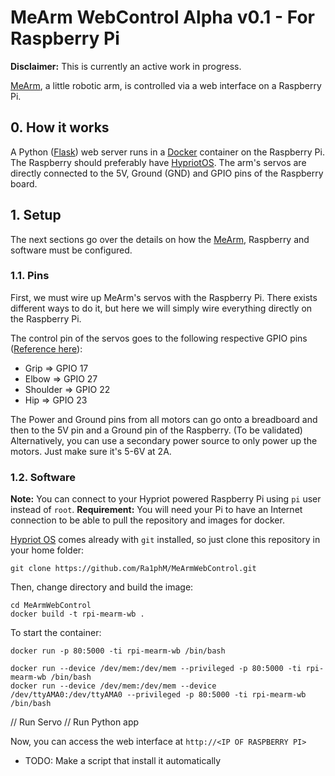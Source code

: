 # MeArm WebControl Alpha v0.1 - For Raspberry Pi

**Disclaimer:** This is currently an active work in progress.

[MeArm][], a little robotic arm, is controlled via a web interface on a Raspberry Pi.

## 0. How it works

A Python ([Flask][]) web server runs in a [Docker][] container on the Raspberry Pi. The Raspberry should preferably have [HypriotOS][Hypriot]. The arm's servos are directly connected to the 5V, Ground (GND) and GPIO pins of the Raspberry board.

## 1. Setup

The next sections go over the details on how the [MeArm][], Raspberry and software must be configured.

### 1.1. Pins

First, we must wire up MeArm's servos with the Raspberry Pi. There exists different ways to do it, but here we will simply wire everything directly on the Raspberry Pi.

The control pin of the servos goes to the following respective GPIO pins ([Reference here][RPIPins]):

- Grip     => GPIO 17
- Elbow    => GPIO 27
- Shoulder => GPIO 22
- Hip      => GPIO 23

The Power and Ground pins from all motors can go onto a breadboard and then to the 5V pin and a Ground pin of the Raspberry. (To be validated) Alternatively, you can use a secondary power source to only power up the motors. Just make sure it's 5-6V at 2A.

### 1.2. Software

**Note:** You can connect to your Hypriot powered Raspberry Pi using `pi` user instead of `root`.
**Requirement:** You will need your Pi to have an Internet connection to be able to pull the repository and images for docker.

[Hypriot OS][Hypriot] comes already with `git` installed, so just clone this repository in your home folder:

	git clone https://github.com/Ra1phM/MeArmWebControl.git

Then, change directory and build the image:

	cd MeArmWebControl
	docker build -t rpi-mearm-wb .

To start the container:

	docker run -p 80:5000 -ti rpi-mearm-wb /bin/bash

	docker run --device /dev/mem:/dev/mem --privileged -p 80:5000 -ti rpi-mearm-wb /bin/bash
	docker run --device /dev/mem:/dev/mem --device /dev/ttyAMA0:/dev/ttyAMA0 --privileged -p 80:5000 -ti rpi-mearm-wb /bin/bash

// Run Servo
// Run Python app

Now, you can access the web interface at `http://<IP OF RASPBERRY PI>`

- TODO: Make a script that install it automatically



[MeArm]:	http://mearm.com			"MeArm Official Website"
[Flask]:	http://flask.pocoo.org		"Flask Official Webiste"
[Docker]:	http://www.docker.com		"Docker Official Website"
[Hypriot]:	http://blog.hypriot.com		"Hypriot Blog"
[RPIPins]:	http://www.element14.com/community/servlet/JiveServlet/previewBody/68203-102-6-294412/GPIO.png "Raspberry Pi B+ Pins Reference"

